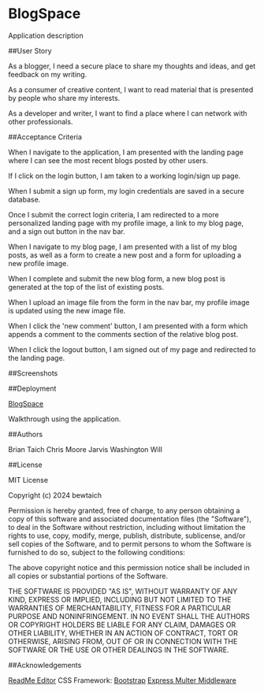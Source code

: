 # BlogSpace

Application description

##User Story

As a blogger, I need a secure place to share my thoughts and ideas, and get feedback on my writing.

As a consumer of creative content, I want to read material that is presented by people who share my interests.

As a developer and writer, I want to find a place where I can network with other professionals.


##Acceptance Criteria

When I navigate to the application, I am presented with the landing page where I can see the most recent blogs posted by other users.

If I click on the login button, I am taken to a working login/sign up page.

When I submit a sign up form, my login credentials are saved in a secure database.

Once I submit the correct login criteria, I am redirected to a more personalized landing page with my profile image, a link to my blog page, and a sign out button in the nav bar.

When I navigate to my blog page, I am presented with a list of my blog posts, as well as a form to create a new post and a form for uploading a new profile image.

When I complete and submit the new blog form, a new blog post is generated at the top of the list of existing posts.

When I upload an image file from the form in the nav bar, my profile image is updated using the new image file.

When I click the 'new comment' button, I am presented with a form which appends a comment to the comments section of the relative blog post.

When I click the logout button, I am signed out of my page and redirected to the landing page.


##Screenshots



##Deployment

[BlogSpace]()

Walkthrough using the application.

##Authors

Brian Taich
Chris Moore
Jarvis Washington
Will

##License

MIT License

Copyright (c) 2024 bewtaich

Permission is hereby granted, free of charge, to any person obtaining a copy
of this software and associated documentation files (the "Software"), to deal
in the Software without restriction, including without limitation the rights
to use, copy, modify, merge, publish, distribute, sublicense, and/or sell
copies of the Software, and to permit persons to whom the Software is
furnished to do so, subject to the following conditions:

The above copyright notice and this permission notice shall be included in all
copies or substantial portions of the Software.

THE SOFTWARE IS PROVIDED "AS IS", WITHOUT WARRANTY OF ANY KIND, EXPRESS OR
IMPLIED, INCLUDING BUT NOT LIMITED TO THE WARRANTIES OF MERCHANTABILITY,
FITNESS FOR A PARTICULAR PURPOSE AND NONINFRINGEMENT. IN NO EVENT SHALL THE
AUTHORS OR COPYRIGHT HOLDERS BE LIABLE FOR ANY CLAIM, DAMAGES OR OTHER
LIABILITY, WHETHER IN AN ACTION OF CONTRACT, TORT OR OTHERWISE, ARISING FROM,
OUT OF OR IN CONNECTION WITH THE SOFTWARE OR THE USE OR OTHER DEALINGS IN THE
SOFTWARE.

##Acknowledgements

[ReadMe Editor](https://readme.so/editor) 
CSS Framework: [Bootstrap](https://getbootstrap.com/docs/5.3/getting-started/introduction/)
[Express Multer Middleware](https://expressjs.com/en/resources/middleware/multer.html)


